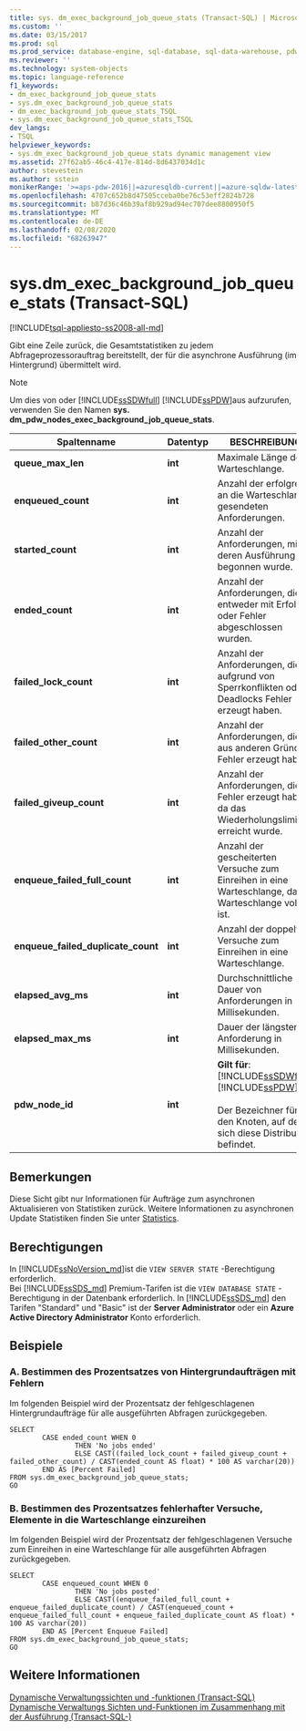 ```yaml
---
title: sys. dm_exec_background_job_queue_stats (Transact-SQL) | Microsoft-Dokumentation
ms.custom: ''
ms.date: 03/15/2017
ms.prod: sql
ms.prod_service: database-engine, sql-database, sql-data-warehouse, pdw
ms.reviewer: ''
ms.technology: system-objects
ms.topic: language-reference
f1_keywords:
- dm_exec_background_job_queue_stats
- sys.dm_exec_background_job_queue_stats
- dm_exec_background_job_queue_stats_TSQL
- sys.dm_exec_background_job_queue_stats_TSQL
dev_langs:
- TSQL
helpviewer_keywords:
- sys.dm_exec_background_job_queue_stats dynamic management view
ms.assetid: 27f62ab5-46c4-417e-814d-8d6437034d1c
author: stevestein
ms.author: sstein
monikerRange: '>=aps-pdw-2016||=azuresqldb-current||=azure-sqldw-latest||>=sql-server-2016||=sqlallproducts-allversions||>=sql-server-linux-2017||=azuresqldb-mi-current'
ms.openlocfilehash: 4707c652b8d47505cceba0be76c53eff2824b728
ms.sourcegitcommit: b87d36c46b39af8b929ad94ec707dee8800950f5
ms.translationtype: MT
ms.contentlocale: de-DE
ms.lasthandoff: 02/08/2020
ms.locfileid: "68263947"
---
```

# <a name="sysdm_exec_background_job_queue_stats-transact-sql"></a>sys.dm_exec_background_job_queue_stats (Transact-SQL)
[!INCLUDE[tsql-appliesto-ss2008-all-md](../../includes/tsql-appliesto-ss2008-all-md.md)]

  Gibt eine Zeile zurück, die Gesamtstatistiken zu jedem Abfrageprozessorauftrag bereitstellt, der für die asynchrone Ausführung (im Hintergrund) übermittelt wird.  
  
> [!NOTE]  
>  Um dies von oder [!INCLUDE[ssSDWfull](../../includes/sssdwfull-md.md)] [!INCLUDE[ssPDW](../../includes/sspdw-md.md)]aus aufzurufen, verwenden Sie den Namen **sys. dm_pdw_nodes_exec_background_job_queue_stats**.  
  
|Spaltenname|Datentyp|BESCHREIBUNG|  
|-----------------|---------------|-----------------|  
|**queue_max_len**|**int**|Maximale Länge der Warteschlange.|  
|**enqueued_count**|**int**|Anzahl der erfolgreich an die Warteschlange gesendeten Anforderungen.|  
|**started_count**|**int**|Anzahl der Anforderungen, mit deren Ausführung begonnen wurde.|  
|**ended_count**|**int**|Anzahl der Anforderungen, die entweder mit Erfolg oder Fehler abgeschlossen wurden.|  
|**failed_lock_count**|**int**|Anzahl der Anforderungen, die aufgrund von Sperrkonflikten oder Deadlocks Fehler erzeugt haben.|  
|**failed_other_count**|**int**|Anzahl der Anforderungen, die aus anderen Gründen Fehler erzeugt haben.|  
|**failed_giveup_count**|**int**|Anzahl der Anforderungen, die Fehler erzeugt haben, da das Wiederholungslimit erreicht wurde.|  
|**enqueue_failed_full_count**|**int**|Anzahl der gescheiterten Versuche zum Einreihen in eine Warteschlange, da die Warteschlange voll ist.|  
|**enqueue_failed_duplicate_count**|**int**|Anzahl der doppelten Versuche zum Einreihen in eine Warteschlange.|  
|**elapsed_avg_ms**|**int**|Durchschnittliche Dauer von Anforderungen in Millisekunden.|  
|**elapsed_max_ms**|**int**|Dauer der längsten Anforderung in Millisekunden.|  
|**pdw_node_id**|**int**|**Gilt für**: [!INCLUDE[ssSDWfull](../../includes/sssdwfull-md.md)],[!INCLUDE[ssPDW](../../includes/sspdw-md.md)]<br /><br /> Der Bezeichner für den Knoten, auf dem sich diese Distribution befindet.|  
  
## <a name="remarks"></a>Bemerkungen  
 Diese Sicht gibt nur Informationen für Aufträge zum asynchronen Aktualisieren von Statistiken zurück. Weitere Informationen zu asynchronen Update Statistiken finden Sie unter [Statistics](../../relational-databases/statistics/statistics.md).  
  
## <a name="permissions"></a>Berechtigungen

In [!INCLUDE[ssNoVersion_md](../../includes/ssnoversion-md.md)]ist die `VIEW SERVER STATE` -Berechtigung erforderlich.   
Bei [!INCLUDE[ssSDS_md](../../includes/sssds-md.md)] Premium-Tarifen ist die `VIEW DATABASE STATE` -Berechtigung in der Datenbank erforderlich. In [!INCLUDE[ssSDS_md](../../includes/sssds-md.md)] den Tarifen "Standard" und "Basic" ist der **Server Administrator** oder ein **Azure Active Directory Administrator** Konto erforderlich.   

## <a name="examples"></a>Beispiele  
  
### <a name="a-determining-the-percentage-of-failed-background-jobs"></a>A. Bestimmen des Prozentsatzes von Hintergrundaufträgen mit Fehlern  
 Im folgenden Beispiel wird der Prozentsatz der fehlgeschlagenen Hintergrundaufträge für alle ausgeführten Abfragen zurückgegeben.  
  
```  
SELECT   
        CASE ended_count WHEN 0   
                THEN 'No jobs ended'   
                ELSE CAST((failed_lock_count + failed_giveup_count + failed_other_count) / CAST(ended_count AS float) * 100 AS varchar(20))   
        END AS [Percent Failed]  
FROM sys.dm_exec_background_job_queue_stats;  
GO  
```  
  
### <a name="b-determining-the-percentage-of-failed-enqueue-attempts"></a>B. Bestimmen des Prozentsatzes fehlerhafter Versuche, Elemente in die Warteschlange einzureihen  
 Im folgenden Beispiel wird der Prozentsatz der fehlgeschlagenen Versuche zum Einreihen in eine Warteschlange für alle ausgeführten Abfragen zurückgegeben.  
  
```  
SELECT   
        CASE enqueued_count WHEN 0   
                THEN 'No jobs posted'   
                ELSE CAST((enqueue_failed_full_count + enqueue_failed_duplicate_count) / CAST(enqueued_count + enqueue_failed_full_count + enqueue_failed_duplicate_count AS float) * 100 AS varchar(20))   
        END AS [Percent Enqueue Failed]  
FROM sys.dm_exec_background_job_queue_stats;  
GO  
```  
  
## <a name="see-also"></a>Weitere Informationen  
 [Dynamische Verwaltungssichten und -funktionen &#40;Transact-SQL&#41;](~/relational-databases/system-dynamic-management-views/system-dynamic-management-views.md)   
 [Dynamische Verwaltungs Sichten und-Funktionen im Zusammenhang mit der Ausführung &#40;Transact-SQL-&#41;](../../relational-databases/system-dynamic-management-views/execution-related-dynamic-management-views-and-functions-transact-sql.md)  
  
  


